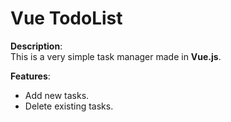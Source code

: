 # Vue TodoList

**Description**:<br>
This is a very simple task manager made in **Vue.js**.

**Features**:<br>
- Add new tasks.
- Delete existing tasks.

